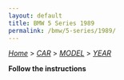 ```yaml
---
layout: default
title: BMW 5 Series 1989
permalink: /bmw/5-series/1989/
---
```

[*Home*](/) > [*CAR*](/car/) > [*MODEL*](/car/model/) > [*YEAR*](/car/model/year/)

**Follow the instructions**